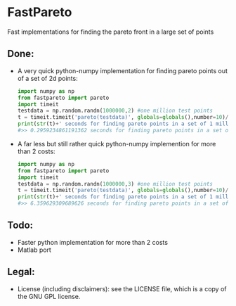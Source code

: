 # FastPareto
Fast implementations for finding the pareto front in a large set of points

## Done:
* A very quick python-numpy implementation for finding pareto points out of a set of 2d points:
  ```python
  import numpy as np
  from fastpareto import pareto
  import timeit
  testdata = np.random.randn(1000000,2) #one million test points
  t = timeit.timeit('pareto(testdata)', globals=globals(),number=10)/10
  print(str(t)+' seconds for finding pareto points in a set of 1 million 2d points')
  #>> 0.2959234861191362 seconds for finding pareto points in a set of 1 million 2d points```
* A far less but still rather quick python-numpy implemention for more than 2 costs:
  ```python
  import numpy as np
  from fastpareto import pareto
  import timeit
  testdata = np.random.randn(1000000,3) #one million test points
  t = timeit.timeit('pareto(testdata)', globals=globals(),number=10)/10
  print(str(t)+' seconds for finding pareto points in a set of 1 million 3d points')
  #>> 6.359629309689626 seconds for finding pareto points in a set of 1 million 3d points```
  
## Todo:
* Faster python implementation for more than 2 costs
* Matlab port
## Legal:
* License (including disclaimers): see the LICENSE file, which is a copy of the GNU GPL license.
